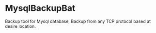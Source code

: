 # MysqlBackupBat
Backup tool for Mysql database, Backup from any TCP protocol based at desire location.
